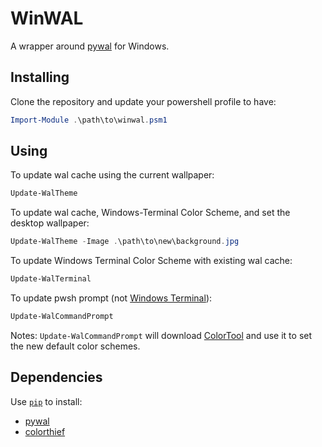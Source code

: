 # WinWAL

A wrapper around [pywal](https://github.com/dylanaraps/pywal) for Windows.

## Installing

Clone the repository and update your powershell profile to have:

```powershell
Import-Module .\path\to\winwal.psm1
```

## Using

To update wal cache using the current wallpaper:
```powershell
Update-WalTheme
```

To update wal cache, Windows-Terminal Color Scheme, and set the desktop wallpaper:
```powershell
Update-WalTheme -Image .\path\to\new\background.jpg
```

To update Windows Terminal Color Scheme with existing wal cache:
```powershell
Update-WalTerminal
```

To update pwsh prompt (not [Windows Terminal](https://docs.microsoft.com/en-us/windows/terminal/)):
```powershell
Update-WalCommandPrompt
```

Notes: `Update-WalCommandPrompt` will download [ColorTool](https://devblogs.microsoft.com/commandline/introducing-the-windows-console-colortool/) and use it to set the new default color schemes.

## Dependencies

Use [`pip`](https://pypi.org/project/pip/) to install:
- [pywal](https://github.com/dylanaraps/pywal)
- [colorthief](https://github.com/fengsp/color-thief-py)
